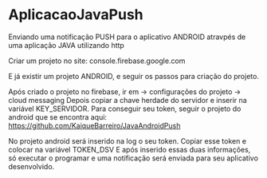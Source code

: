 # AplicacaoJavaPush
Enviando uma notificação PUSH para o aplicativo ANDROID atravpés de uma aplicação JAVA utilizando http

Criar um projeto no site:
    console.firebase.google.com

E já existir um projeto ANDROID, e seguir os passos para criação do projeto.

Após criado o projeto no firebase, ir em -> configurações do projeto -> cloud messaging
Depois copiar a chave herdade do servidor e inserir na variável KEY_SERVIDOR.
Para conseguir seu token, seguir o projeto do android que se encontra aqui: 
    https://github.com/KaiqueBarreiro/JavaAndroidPush

No projeto android será inserido na log o seu token. Copiar esse token e colocar na variável TOKEN_DSV
E após inserido essas duas informações, só executar o programar e uma notificação será enviada para seu aplicativo desenvolvido.

